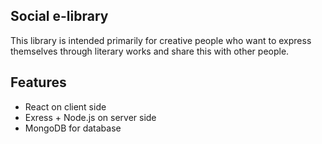 ## Social e-library
This library is intended primarily for creative people who want to express themselves through literary works and share this with other people.
## Features
- React on client side
- Exress + Node.js on server side
- MongoDB for database
